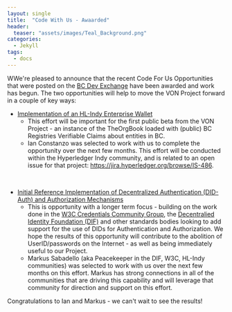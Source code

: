 ```yaml
---
layout: single
title:  "Code With Us - Awaarded"
header:
  teaser: "assets/images/Teal_Background.png"
categories: 
  - Jekyll
tags:
  - docs
---
```


WWe're pleased to announce that the recent Code For Us Opportunities that were posted on the [BC Dev Exchange](https://bcdevexchange.org/) have been awarded and work has begun. The two opportunities will help to move the VON Project forward in a couple of key ways:

* [Implementation of an HL-Indy Enterprise Wallet](https://bcdevexchange.org/opportunities/opp-enhancements-to-hyperledger-indy-sdk--wallet--and-implementation-of-a-large-scale-claims-store)
    * This effort will be important for the first public beta from the VON Project - an instance of the TheOrgBook loaded with (public) BC Registries Verifiable Claims about entities in BC.
    * Ian Constanzo was selected to work with us to complete the opportunity over the next few months. This effort will be conducted within the Hyperledger Indy community, and is related to an open issue for that project: https://jira.hyperledger.org/browse/IS-486. 

&nbsp;

* [Initial Reference Implementation of Decentralized Authentication (DID-Auth) and Authorization Mechanisms](https://bcdevexchange.org/opportunities/opp-initial-reference-implementation-of-decentralized-authentication--did-auth--and-authorization-mechanisms)
    * This is opportunity with a longer term focus - building on the work done in the [W3C Credentials Community Group](https://w3c-ccg.github.io/), the [Decentralied Identity Foundation (DIF)](http://identity.foundation/) and other standards bodies looking to add support for the use of DIDs for Authentication and Authorization. We hope the results of this opportunity will contribute to the abolition of UserID/passwords on the Internet - as well as being immediately useful to our Project.
    * Markus Sabadello (aka Peacekeeper in the DIF, W3C, HL-Indy communities) was selected to work with us over the next few months on this effort. Markus has strong connections in all of the communities that are driving this capability and will leverage that community for direction and support on this effort.

Congratulations to Ian and Markus - we can't wait to see the results!